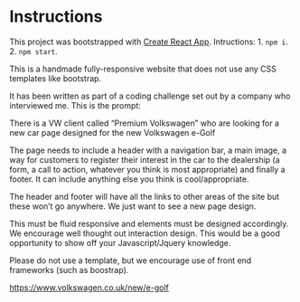# Instructions

This project was bootstrapped with [Create React App](https://github.com/facebook/create-react-app).
Intructions: 1. `npm i`. 2. `npm start`.

This is a handmade fully-responsive website that does not use any CSS templates like bootstrap. 

It has been written as part of a coding challenge set out by a company who interviewed me. This is the prompt:

There is a VW client called “Premium Volkswagen” who are looking for a new car page designed for the new Volkswagen e-Golf

The page needs to include a header with a navigation bar, a main image, a way for customers to register their interest in the car to the dealership (a form, a call to action, whatever you think is most appropriate) and finally a footer. It can include anything else you think is cool/appropriate.

The header and footer will have all the links to other areas of the site but these won’t go anywhere. We just want to see a new page design.

This must be fluid responsive and elements must be designed accordingly. We encourage well thought out interaction design. This would be a good opportunity to show off your Javascript/Jquery knowledge.

Please do not use a template, but we encourage use of front end frameworks (such as boostrap).

https://www.volkswagen.co.uk/new/e-golf 